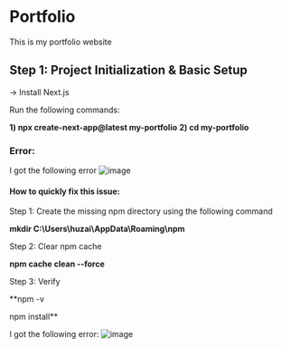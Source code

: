 # Portfolio
This is my portfolio website

## Step 1: Project Initialization & Basic Setup
-> Install Next.js

Run the following commands: 

**1) npx create-next-app@latest my-portfolio** 
**2) cd my-portfolio**

### Error:

I got the following error 
![image](https://github.com/user-attachments/assets/e024d84f-e2c5-405b-a408-a9e5fb1bff0e)

#### How to quickly fix this issue:
Step 1: Create the missing npm directory using the following command

**mkdir C:\Users\huzai\AppData\Roaming\npm**

Step 2: Clear npm cache

**npm cache clean --force**

Step 3: Verify 

**npm -v

npm install**

I got the following error:
![image](https://github.com/user-attachments/assets/abda3de2-ec89-4c3b-a966-8b2d978b5252)





